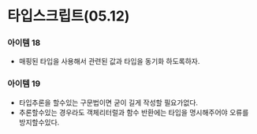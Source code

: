 # 타입스크립트(05.12)

### 아이템 18

- 매핑된 타입을 사용해서 관련된 값과 타입을 동기화 하도록하자.

### 아이템 19

- 타입추론을 할수있는 구문법이면 굳이 길게 작성할 필요가없다.
- 추론할수있는 경우라도 객체리터럴과 함수 반환에는 타입을 명시해주어야 오류를 방지할수있다.